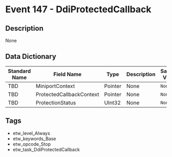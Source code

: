 # Event 147 - DdiProtectedCallback

## Description
None

## Data Dictionary
|Standard Name|Field Name|Type|Description|Sample Value|
|---|---|---|---|---|
|TBD|MiniportContext|Pointer|None|`None`|
|TBD|ProtectedCallbackContext|Pointer|None|`None`|
|TBD|ProtectionStatus|UInt32|None|`None`|

## Tags
* etw_level_Always
* etw_keywords_Base
* etw_opcode_Stop
* etw_task_DdiProtectedCallback